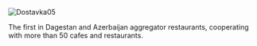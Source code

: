 ![Dostavka05](http://diitcenter.ru/upload/iblock/4a2/4a2e9a05bc1f6b8615d5748d0a266db6.png)

The first in Dagestan and Azerbaijan aggregator restaurants, cooperating with more than 50 cafes and restaurants.
